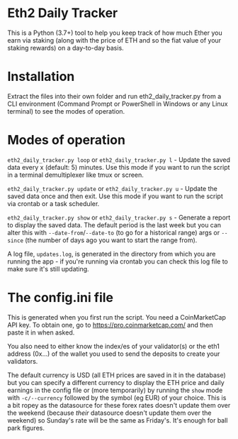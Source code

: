 
Eth2 Daily Tracker
===================
This is a Python (3.7+) tool to help you keep track of how much Ether you earn via staking (along with the price of ETH and so the fiat value of your staking rewards) on a day-to-day basis. 

Installation
============
Extract the files into their own folder and run eth2_daily_tracker.py from a CLI environment (Command Prompt or PowerShell in Windows or any Linux terminal) to see the modes of operation.

Modes of operation
==================

`eth2_daily_tracker.py loop` or `eth2_daily_tracker.py l` - Update the saved data every x (default: 5) minutes. Use this mode if you want to run the script in a terminal demultiplexer like tmux or screen.

`eth2_daily_tracker.py update` or `eth2_daily_tracker.py u` - Update the saved data once and then exit. Use this mode if you want to run the script via crontab or a task scheduler.

`eth2_daily_tracker.py show` or `eth2_daily_tracker.py s` - Generate a report to display the saved data. The default period is the last week but you can alter this with `--date-from`/`--date-to` (to go for a historical range) args or `--since` (the number of days ago you want to start the range from).

A log file, `updates.log`, is generated in the directory from which you are running the app - if you're running via crontab you can check this log file to make sure it's still updating.

The config.ini file
===================
This is generated when you first run the script. You need a CoinMarketCap API key. To obtain one, go to https://pro.coinmarketcap.com/ and then paste it in when asked. 

You also need to either know the index/es of your validator(s) or the eth1 address (0x...) of the wallet you used to send the deposits to create your validators.

The default currency is USD (all ETH prices are saved in it in the database) but you can specify a different currency to display the ETH price and daily earnings in the config file or (more temporarily) by running the `show` mode with `-c/--currency` followed by the symbol (eg EUR) of your choice. This is a bit ropey as the datasource for these forex rates doesn't update them over the weekend (because *their* datasource doesn't update them over the weekend) so Sunday's rate will be the same as Friday's. It's enough for ball park figures.
